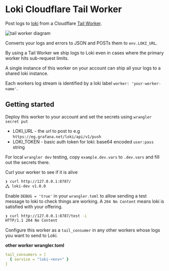 # Loki Cloudflare Tail Worker

Post logs to [loki] from a Cloudflare [Tail Worker].

![tail worker diagram](https://developers.cloudflare.com/assets/tail-workers_hu70389a70db4cc3aeffe45d478af42800_41597_1280x532_resize_q75_box_3-1cd0ba86.png)

Converts your logs and errors to JSON and POSTs them to `env.LOKI_URL`.

By using a Tail Worker we ship logs to Loki even in cases where the primary worker hits sub-request limits.

A single instance of this worker on your account can ship all your logs to a shared loki instance.

Each workers log stream is identified by a loki label `worker: 'your-worker-name'`.

## Getting started

Deploy this worker to your account and set the secrets using `wrangler secret put`

- LOKI_URL - the url to post to e.g `https://eg.grafana.net/loki/api/v1/push`
- LOKI_TOKEN - basic auth token for loki: base64 encoded `user:pass` string

For local `wrangler dev` testing, copy `example.dev.vars` to `.dev.vars` and fill out the secrets there.

Curl your worker to see if it is alive

```sh
❯ curl http://127.0.0.1:8787/
⁂ loki-dev v1.0.0
```

Enable `DEBUG = 'true'` in your `wrangler.toml` to allow sending a test message to loki to check things are working. A `204 No Content` means loki is satisfied with your offering.

```sh
❯ curl http://127.0.0.1:8787/test -i
HTTP/1.1 204 No Content
```

Configure this worker as a `tail_consumer` in any other workers whose logs you want to send to Loki.

**other worker wrangler.toml**
```yaml
tail_consumers = [
  { service = "loki-<env>" }
]
```

[loki]: https://grafana.com/docs/loki/latest/api/
[Tail Worker]: https://developers.cloudflare.com/workers/observability/tail-workers/

